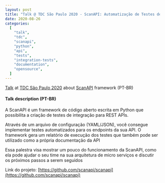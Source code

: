 ```yaml
---
layout: post
title: "Talk @ TDC São Paulo 2020 - ScanAPI: Automatização de Testes de Integração para a sua API"
date: 2020-08-26
categories:
  [
    "talk",
    "tdc",
    "scanapi",
    "python",
    "api",
    "tests",
    "integration-tests",
    "documentation",
    "opensource",
  ]
---
```


[Talk](https://thedevconf.com/tdc/2020/sampaonline/trilha-api) at [TDC São Paulo 2020](https://thedevconf.com/tdc/2020/sampaonline/) about [ScanAPI](https://scanapi.dev) framework (PT-BR)

#### Talk description (PT-BR)

A ScanAPI é um framework de código aberto escrita em Python que possibilita a criação de testes de integração para REST APIs.

Através de um arquivo de configuração (YAML/JSON), você consegue implementar testes automatizados para os endpoints da sua API. O framework gera um relatório de execução dos testes que também pode ser utilizado como a própria documentação da API

Essa palestra visa mostrar um pouco do funcionamento da ScanAPI, como ela pode ajudar o seu time na sua arquitetura de micro serviços e discutir os próximos passos a serem seguidos

Link do projeto: [https://github.com/scanapi/scanapi](https://github.com/scanapi/scanapi)

<script async class="speakerdeck-embed" data-id="849168a07c6046e98062a21b6f92af17" data-ratio="1.6" src="//speakerdeck.com/assets/embed.js"></script>
